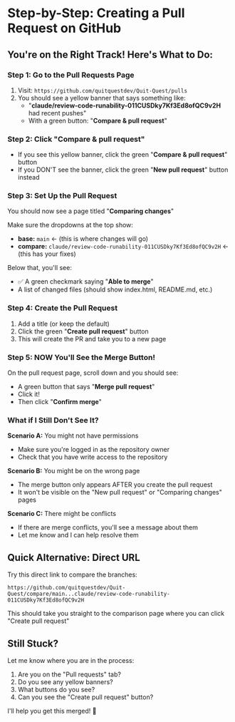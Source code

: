 # Step-by-Step: Creating a Pull Request on GitHub

## You're on the Right Track! Here's What to Do:

### Step 1: Go to the Pull Requests Page
1. Visit: `https://github.com/quitquestdev/Quit-Quest/pulls`
2. You should see a yellow banner that says something like:
   - "**claude/review-code-runability-011CUSDky7Kf3Ed8ofQC9v2H** had recent pushes"
   - With a green button: "**Compare & pull request**"

### Step 2: Click "Compare & pull request"
- If you see this yellow banner, click the green "**Compare & pull request**" button
- If you DON'T see the banner, click the green "**New pull request**" button instead

### Step 3: Set Up the Pull Request
You should now see a page titled "**Comparing changes**"

Make sure the dropdowns at the top show:
- **base:** `main` ← (this is where changes will go)
- **compare:** `claude/review-code-runability-011CUSDky7Kf3Ed8ofQC9v2H` ← (this has your fixes)

Below that, you'll see:
- ✅ A green checkmark saying "**Able to merge**"
- A list of changed files (should show index.html, README.md, etc.)

### Step 4: Create the Pull Request
1. Add a title (or keep the default)
2. Click the green "**Create pull request**" button
3. This will create the PR and take you to a new page

### Step 5: NOW You'll See the Merge Button!
On the pull request page, scroll down and you should see:
- A green button that says "**Merge pull request**"
- Click it!
- Then click "**Confirm merge**"

### What if I Still Don't See It?

**Scenario A:** You might not have permissions
- Make sure you're logged in as the repository owner
- Check that you have write access to the repository

**Scenario B:** You might be on the wrong page
- The merge button only appears AFTER you create the pull request
- It won't be visible on the "New pull request" or "Comparing changes" pages

**Scenario C:** There might be conflicts
- If there are merge conflicts, you'll see a message about them
- Let me know and I can help resolve them

## Quick Alternative: Direct URL

Try this direct link to compare the branches:
```
https://github.com/quitquestdev/Quit-Quest/compare/main...claude/review-code-runability-011CUSDky7Kf3Ed8ofQC9v2H
```

This should take you straight to the comparison page where you can click "Create pull request"

## Still Stuck?

Let me know where you are in the process:
1. Are you on the "Pull requests" tab?
2. Do you see any yellow banners?
3. What buttons do you see?
4. Can you see the "Create pull request" button?

I'll help you get this merged! 🚀
